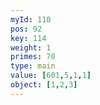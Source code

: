 ```yaml
---
myId: 110
pos: 92
key: 114
weight: 1
primes: 70
type: main
value: [601,5,1,1]
object: [1,2,3]
---
```

